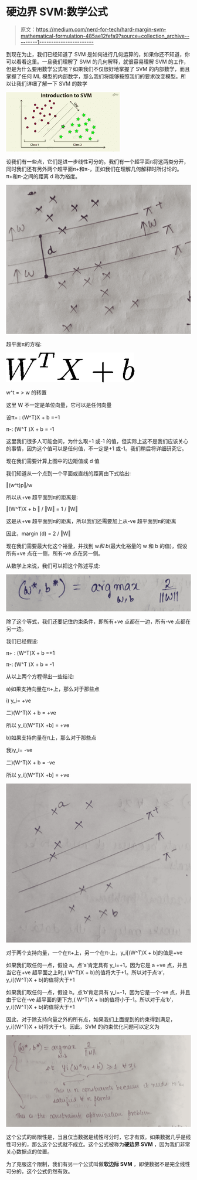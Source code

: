 # 硬边界 SVM:数学公式

> 原文：<https://medium.com/nerd-for-tech/hard-margin-svm-mathematical-formulation-485ae12fefa9?source=collection_archive---------1----------------------->

到现在为止，我们已经知道了 SVM 是如何进行几何运算的，如果你还不知道，你可以看看这里。一旦我们理解了 SVM 的几何解释，就很容易理解 SVM 的工作，但是为什么要用数学公式呢？如果我们不仅很好地掌握了 SVM 的内部数学，而且掌握了任何 ML 模型的内部数学，那么我们将能够按照我们的要求改变模型。所以让我们详细了解一下 SVM 的数学

![](img/3fced452f7b44732db7947c93669010d.png)

设我们有一些点，它们是进一步线性可分的。我们有一个超平面π将这两类分开，同时我们还有另外两个超平面π+和π-，正如我们在理解几何解释时所讨论的。π+和π-之间的距离 d 称为裕度。

![](img/7896805113b8f3957227e6e4f8f1d4ed.png)

超平面π的方程:

![](img/cbae0201b22bacf2be9096ac0f3453d4.png)

w^t = > w 的转置

这里 W 不一定是单位向量，它可以是任何向量

设π+ : (W^T)X + b =+1

π-: (W^T )X + b = -1

这里我们很多人可能会问，为什么取+1 或-1 的值，但实际上这不是我们应该关心的事情，因为这个值可以是任何值，不一定是+1 或-1。我们稍后将详细研究它。

现在我们需要计算上图中的边距值或 d 值

我们知道从一个点到一个平面或直线的距离由下式给出:

‖(w^t)p‖/w

所以从+ve 超平面到π的距离是:

‖(W^T)X + b ‖ / ‖W‖ = 1 / ‖W‖

这是从+ve 超平面到π的距离，所以我们还需要加上从-ve 超平面到π的距离

因此，margin (d) = 2 / ‖W‖

现在我们需要最大化这个裕量，并找到 w*和 b*(最大化裕量的 w 和 b 的值)，假设所有+ve 点在一侧，所有-ve 点在另一侧。

从数学上来说，我们可以把这个陈述写成:

![](img/ebc5415fe58798ae6ec08f9f47a401b2.png)

除了这个等式，我们还要记住约束条件，即所有+ve 点都在一边，所有-ve 点都在另一边。

我们已经假设:

π+ : (W^T)X + b =+1

π-: (W^T )X + b = -1

从以上两个方程得出一些结论:

a)如果支持向量在π+上，那么对于那些点

i) y_i= +ve

二)(W^T)X + b = +ve

所以 y_i[(W^T)X +b] = +ve

b)如果支持向量在π上，那么对于那些点

我)y_i= -ve

二)(W^T)X + b = -ve

所以 y_i[(W^T)X +b] = +ve

![](img/158cf03a9647557b0c81f9739eff080d.png)

对于两个支持向量，一个在π+上，另一个在π-上，y_i[(W^T)X + b]的值是+ve

如果我们取任何一点，假设 a。点‘a’肯定具有 y_i=+1，因为它是 a +ve 点，并且当它在+ve 超平面之上时,( W^T)X + b)的值将大于+1。所以对于点‘a’，y_i[(W^T)X + b]的值将大于+1

如果我们取任何一点，假设 b。点‘b’肯定具有 y_i=-1，因为它是一个-ve 点，并且由于它在-ve 超平面的更下方,( W^T)X + b)的值将小于-1。所以对于点‘b’，y_i[(W^T)X + b]的值将大于+1

因此，对于除支持向量之外的所有点，如果我们上面提到的约束得到满足，y_i[(W^T)X + b]将大于+1。因此，SVM 的约束优化问题可以定义为

![](img/45a00d0367df18d14be8df8133fd9bc5.png)

这个公式的局限性是，当且仅当数据是线性可分时，它才有效。如果数据几乎是线性可分的，那么这个公式就不成立。这个公式被称为**硬边界 SVM** ，因为我们非常关心数据点的位置。

为了克服这个限制，我们有另一个公式叫做**软边际 SVM** ，即使数据不是完全线性可分的，这个公式仍然有效。